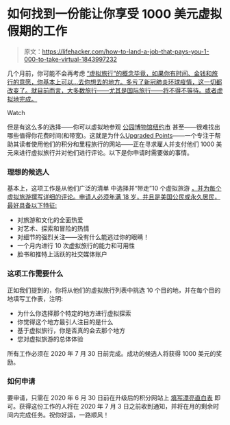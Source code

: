 # 如何找到一份能让你享受 1000 美元虚拟假期的工作

> 原文：<https://lifehacker.com/how-to-land-a-job-that-pays-you-1-000-to-take-virtual-1843997232>

几个月前，你可能不会再考虑 [“虚拟旅行”的概念毕竟，如果你有时间、金钱和旅行的意愿，你基本上可以...去你想去的地方。多亏了新冠肺炎环球疫情，这一切都改变了。就目前而言，大多数旅行——尤其是国际旅行——将不得不等待。或者虚拟地完成。](https://lifehacker.com/tag/virtual-travel) 

Watch

但是有这么多的选择——你可以虚拟地参观 [公园](https://lifehacker.com/how-to-virtually-visit-31-national-parks-using-google-m-1834189792)[博物馆](https://lifehacker.com/you-can-virtually-tour-these-500-museums-and-galleries-1842343589)[纽约市](https://lifehacker.com/take-a-virtual-trip-to-nyc-with-these-free-tours-1843320097) 甚至——很难找出哪些值得你花费时间(和带宽)。这就是为什么[Upgraded Points](https://upgradedpoints.com/get-paid-to-take-a-virtual-vacation)——一个专注于帮助其读者使用他们的积分和里程旅行的网站——正在寻求雇人并支付他们 1000 美元来进行虚拟旅行并对他们进行评论。以下是你申请时需要做的事情。

### 理想的候选人

基本上，这项工作是从他们广泛的清单 中选择并“带走”10 个虚拟旅游 [，并为每个虚拟旅游撰写详细的评论。申请人必须年满 18 岁，并且是美国公民或永久居民，最好具备以下特征:](https://upgradedpoints.com/virtual-tours-of-popular-attractions)

*   对旅游和文化的全面热爱
*   对艺术、探索和冒险的热情
*   对细节的强烈关注——没有什么能逃过你的眼睛！
*   一个月内进行 10 次虚拟旅行的能力和可用性
*   脸书和推特上活跃的社交媒体账户

### 这项工作需要什么

正如我们提到的，你将从他们的虚拟旅行列表中挑选 10 个目的地，并在每个目的地填写工作表，注明:

*   为什么你选择那个特定的地方进行虚拟探索
*   你觉得这个地方最引人注目的是什么
*   基于虚拟旅行，你是否真的会去那个地方
*   您对虚拟旅游的总体体验

所有工作必须在 2020 年 7 月 30 日前完成。成功的候选人将获得 1000 美元的奖励。

### 如何申请

要申请，只需在 2020 年 6 月 30 日前在升级后的积分网站上 [填写漂亮直白表](https://upgradedpoints.com/get-paid-to-take-a-virtual-vacation) 即可。获得这份工作的人将在 2020 年 7 月 3 日之前收到通知，并将在月的剩余时间内完成任务。祝你好运，一路顺风！